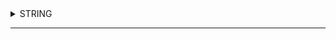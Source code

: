 <details> <summary> STRING
  
 </summary>
 <details> 
 
 <summary> 29-2 Apply Search includes, indexOf, startswith, endswith
  
 </summary> indexOf() দিয়ে প্রথম ম্যাচিং এর index বা পজিশন পাওয়া যায় । 
includes() কোন কিছু যদি খুঁজে বের করতে হয় তাহলে ব্যবহার করা হয় । 
startsWith() প্রথদিকের যে জিনিস খুঁজে বের করবে তার সাথে  মিল রেখে বের করবে 
ends) শেষের  দিকের যে জিনিস খুঁজে বের করবে তার মিল রেখে বের করবে 
 </details>
  
  <details> 
 
 <summary> 29-2 Apply Search includes, indexOf, startswith, endswith
  
 </summary> indexOf() দিয়ে প্রথম ম্যাচিং এর index বা পজিশন পাওয়া যায় ।
includes() কোন কিছু যদি খুঁজে বের করতে হয় তাহলে ব্যবহার করা হয় । 
startsWith() প্রথম দিকের যে খুঁজে বের করবে তার সাথে  মিল রেখে বের করবে 
endsWith() শেষের  িকের যে জিনিস খুঁজে বের করবে তার সাথে মিল রেখে বের করবে
 </details>





 </details>
 
 
--------------------------------------------------------------------------------------------------------------------------------------------------


 
